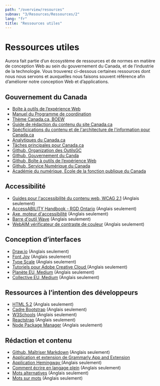 ```yaml
---
path: "/overview/resources"
subnav: "3/Resources/Ressources/2"
lang: "fr"
title: "Ressources utiles"
---
```


<helmet>
<title> Ressources utiles - Système de conception Aurora  </title>
</helmet>

# Ressources utiles

Aurora fait partie d’un écosystème de ressources et de normes en matière de conception Web au sein du gouvernement du Canada, et de l’industrie de la technologie. Vous trouverez ci-dessous certaines ressources dont nous nous servons et auxquelles nous faisons souvent référence afin d’améliorer notre conception Web et d’applications.

## Gouvernement du Canada

* [Boîte à outils de l’expérience Web](http://wet-boew.github.io/wet-boew/index-fr.html)
* [Manuel du Programme de coordination](https://www.canada.ca/fr/secretariat-conseil-tresor/services/communications-gouvernementales/programme-federal-image-marque/manuel.html)
* [Thème Canada.ca, BOEW](https://github.com/wet-boew/GCWeb)
* [Guide de rédaction du contenu du site Canada.ca](https://www.canada.ca/fr/secretariat-conseil-tresor/services/communications-gouvernementales/guide-redaction-contenu-canada.html)
* [Spécficications du contenu et de l'architecture de l'information pour Canada.ca](https://www.canada.ca/fr/secretariat-conseil-tresor/services/communications-gouvernementales/specifications-contenu-architecture-information-canada.html)
* [Analytiques du Canada.ca](https://www.canada.ca/fr/analytique.html)
* [Tâches principales pour Canada.ca](https://www.canada.ca/fr/gouvernement/a-propos/taches-principales-pour-canada-ca.html)
* [Github, Organization des OutilsGC](https://github.com/gctools-outilsgc)
* [Github, Gouvernement du Canda](https://github.com/canada-ca)
* [Github, Boîte à outils de l’expérience Web](https://github.com/wet-boew)
* [Github, Service Numérique du Canada](https://github.com/cds-snc)
* [Académie du numérique, École de la fonction publique du Canada](https://en.busrides-trajetsenbus.ca/)

## Accessibilité

* [Guides pour l'accessibilité du contenu web, WCAG 2.1](https://www.w3.org/TR/WCAG21/) (Anglais seulement)
* [AccessABILITY Handbook - RGD Ontario](https://www.rgd.ca/database/files/library/RGD_AccessAbility_Handbook.pdf)  (Anglais seulement)
* [Axe, moteur d'accessibilité](https://www.deque.com/axe/) (Anglais seulement)
* [Barre d'outil Wave](https://wave.webaim.org/extension/) (Anglais seulement)
* [WebAIM vérificateur de contraste de couleur](https://webaim.org/resources/contrastchecker/) (Anglais seulement)

## Conception d’interfaces 

* [Draw.io](https://www.draw.io/) (Anglais seulement)
* [Font Joy](https://fontjoy.com/) (Anglais seulement)
* [Type Scale](http://type-scale.com/) (Anglais seulement)
* [Tutoriels pour Adobe Creative Cloud ](https://helpx.adobe.com/ca/creative-cloud/tutorials-explore.html) (Anglais seulement)
* [Planète EU, Medium](https://uxplanet.org/) (Anglais seulement)
* [Collective EU, Medium](https://uxdesign.cc/) (Anglais seulement)

## Ressources à l’intention des développeurs

* [HTML 5.2](https://www.w3.org/TR/html5/) (Anglais seulement)
* [Cadre Bootstrap](https://getbootstrap.com/) (Anglais seulement)
* [W3Schools](https://www.w3schools.com/) (Anglais seulement)
* [Reactstrap](https://reactstrap.github.io/) (Anglais seulement)
* [Node Package Manager](https://www.npmjs.com/) (Anglais seulement)

## Rédaction et contenu

* [Github, Maîtriser Markdown](https://guides.github.com/features/mastering-markdown/)  (Anglais seulement)
* [Application et extension de Grammarly App and Extension](https://app.grammarly.com/)
* [Application Hemingway ](http://www.hemingwayapp.com/) (Anglais seulement)
* [Comment écrire en langage plein](http://plainenglish.co.uk/files/howto.pdf) (Anglais seulement)
* [Mots alternatives](http://plainenglish.co.uk/files/alternative.pdf) (Anglais seulement)
* [Mots sur mots](http://plainenglish.co.uk/files/words_about_words.pdf) (Anglais seulement)







